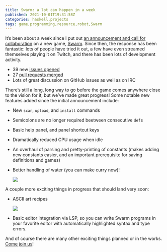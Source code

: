```yaml
---
title: Swarm: a lot can happen in a week
published: 2021-10-01T19:31:58Z
categories: haskell,projects
tags: game,programming,resource,robot,Swarm
---
```


<p>It’s been about a week since I put out <a href="https://byorgey.wordpress.com/2021/09/23/swarm-preview-and-call-for-collaboration/">an announcement and call for collaboration</a> on a new game, <a href="https://github.com/swarm-game/swarm">Swarm</a>. Since then, the response has been fantastic: lots of people have tried it out, a few have even streamed themselves playing it on Twitch, and there has been lots of development activity.</p>
<ul>
<li>39 new <a href="https://github.com/swarm-game/swarm/issues">issues opened</a></li>
<li>27 <a href="https://github.com/swarm-game/swarm/pulls?q=is%3Apr+is%3Aclosed">pull requests merged</a></li>
<li>Lots of great discussion on GitHub issues as well as on IRC</li>
</ul>
<p>There’s still a long, long way to go before the game comes anywhere close to the vision for it, but we’ve made great progress! Some notable new features added since the initial announcement include:</p>
<ul>
<li><p>New <code>scan</code>, <code>upload</code>, and <code>install</code> commands</p></li>
<li><p>Semicolons are no longer required beetween consecutive <code>def</code>s</p></li>
<li><p>Basic help panel, and panel shortcut keys</p></li>
<li><p>Dramatically reduced CPU usage when idle</p></li>
<li><p>An overhaul of parsing and pretty-printing of constants (makes adding new constants easier, and an important prerequisite for saving definitions and games)</p></li>
<li><p>Better handling of water (you can make curry now)!</p>
<p><a href="https://github.com/swarm-game/swarm/blob/main/images/curry.png"><img src="http://byorgey.files.wordpress.com/2021/10/curry-1.png" /></a></p></li>
</ul>
<p>A couple more exciting things in progress that should land very soon:</p>
<ul>
<li><p>ASCII art recipes</p>
<p><a href="https://github.com/swarm-game/swarm/blob/main/images/recipes.png"><img src="http://byorgey.files.wordpress.com/2021/10/recipes.png" /></a></p></li>
<li><p>Basic editor integration via LSP, so you can write Swarm programs in your favorite editor with automatically highlighted syntax and type errors.</p></li>
</ul>
<p>And of course there are many other exciting things planned or in the works. <a href="https://github.com/swarm-game/swarm/">Come join us</a>!</p>

